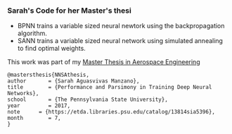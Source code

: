 ﻿### Sarah's Code for her Master's thesi


- BPNN trains a variable sized neural newtork using the backpropagation algorithm. 
- SANN trains a variable sized neural network using simulated annealing to find optimal weights. 


This work was part of my [Master Thesis in Aerospace Engineering](https://etda.libraries.psu.edu/files/final_submissions/15259)


```
@mastersthesis{NNSAthesis,
author       = {Sarah Aguasvivas Manzano}, 
title        = {Performance and Parsimony in Training Deep Neural Networks},
school       = {The Pennsylvania State University},
year         = 2017,
note      = {https://etda.libraries.psu.edu/catalog/13814sia5396},
month        = 7,
}
```

